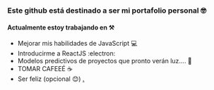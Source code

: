 ### Este github está destinado a ser mi portafolio personal 🤓

#### Actualmente estoy trabajando en ⚒️
- Mejorar mis habilidades de JavaScript 💻
- Introducirme a ReactJS :electron:
- Modelos predictivos de proyectos que pronto verán luz.... 🌚
- TOMAR CAFEEÉ ☕
- Ser feliz (opcional 😊) 
[.](https://www.youtube.com/watch?v=Ma5hTmmmTbI)
